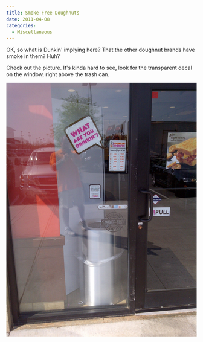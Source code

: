 ```yaml
---
title: Smoke Free Doughnuts
date: 2011-04-08
categories: 
  - Miscellaneous
---
```


OK, so what is Dunkin' implying here? That the other doughnut brands have smoke in them? Huh?

Check out the picture. It's kinda hard to see, look for the transparent decal on the window, right above the trash can.

![Smoke Free Doughnuts](images/smoke-free-e1302293901840.jpg)
